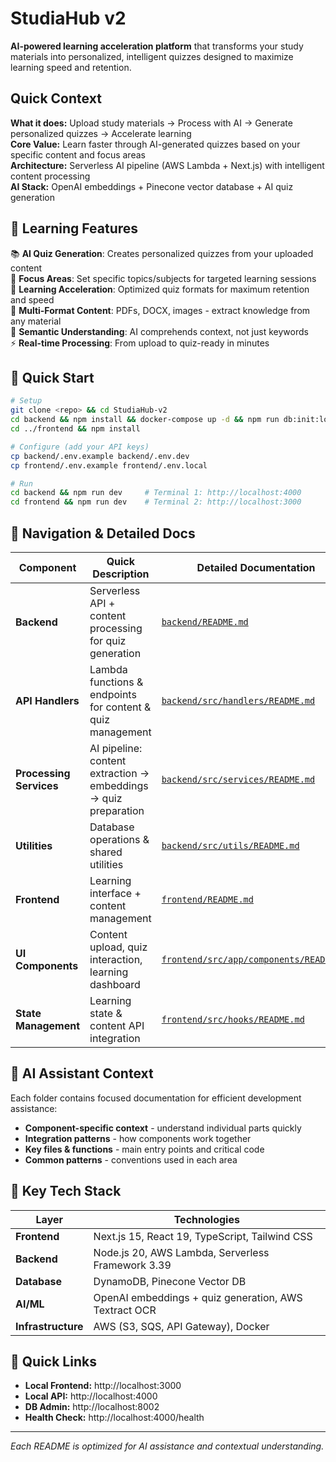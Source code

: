 # StudiaHub v2

**AI-powered learning acceleration platform** that transforms your study materials into personalized, intelligent quizzes designed to maximize learning speed and retention.

## Quick Context

**What it does:** Upload study materials → Process with AI → Generate personalized quizzes → Accelerate learning  
**Core Value:** Learn faster through AI-generated quizzes based on your specific content and focus areas  
**Architecture:** Serverless AI pipeline (AWS Lambda + Next.js) with intelligent content processing  
**AI Stack:** OpenAI embeddings + Pinecone vector database + AI quiz generation

## 🎯 Learning Features

📚 **AI Quiz Generation**: Creates personalized quizzes from your uploaded content  
🎯 **Focus Areas**: Set specific topics/subjects for targeted learning sessions  
🚀 **Learning Acceleration**: Optimized quiz formats for maximum retention and speed  
📄 **Multi-Format Content**: PDFs, DOCX, images - extract knowledge from any material  
🧠 **Semantic Understanding**: AI comprehends context, not just keywords  
⚡ **Real-time Processing**: From upload to quiz-ready in minutes

## 🚀 Quick Start

```bash
# Setup
git clone <repo> && cd StudiaHub-v2
cd backend && npm install && docker-compose up -d && npm run db:init:local
cd ../frontend && npm install

# Configure (add your API keys)
cp backend/.env.example backend/.env.dev
cp frontend/.env.example frontend/.env.local

# Run
cd backend && npm run dev     # Terminal 1: http://localhost:4000
cd frontend && npm run dev    # Terminal 2: http://localhost:3000
```

## 📂 Navigation & Detailed Docs

| Component | Quick Description | Detailed Documentation |
|-----------|-------------------|------------------------|
| **Backend** | Serverless API + content processing for quiz generation | [`backend/README.md`](backend/README.md) |
| **API Handlers** | Lambda functions & endpoints for content & quiz management | [`backend/src/handlers/README.md`](backend/src/handlers/README.md) |
| **Processing Services** | AI pipeline: content extraction → embeddings → quiz preparation | [`backend/src/services/README.md`](backend/src/services/README.md) |
| **Utilities** | Database operations & shared utilities | [`backend/src/utils/README.md`](backend/src/utils/README.md) |
| **Frontend** | Learning interface + content management | [`frontend/README.md`](frontend/README.md) |
| **UI Components** | Content upload, quiz interaction, learning dashboard | [`frontend/src/app/components/README.md`](frontend/src/app/components/README.md) |
| **State Management** | Learning state & content API integration | [`frontend/src/hooks/README.md`](frontend/src/hooks/README.md) |

## 🧠 AI Assistant Context

Each folder contains focused documentation for efficient development assistance:

- **Component-specific context** - understand individual parts quickly
- **Integration patterns** - how components work together  
- **Key files & functions** - main entry points and critical code
- **Common patterns** - conventions used in each area

## 🎯 Key Tech Stack

| Layer | Technologies |
|-------|-------------|
| **Frontend** | Next.js 15, React 19, TypeScript, Tailwind CSS |
| **Backend** | Node.js 20, AWS Lambda, Serverless Framework 3.39 |
| **Database** | DynamoDB, Pinecone Vector DB |
| **AI/ML** | OpenAI embeddings + quiz generation, AWS Textract OCR |
| **Infrastructure** | AWS (S3, SQS, API Gateway), Docker |

## 🔗 Quick Links

- **Local Frontend:** http://localhost:3000
- **Local API:** http://localhost:4000  
- **DB Admin:** http://localhost:8002
- **Health Check:** http://localhost:4000/health

---

*Each README is optimized for AI assistance and contextual understanding.*
